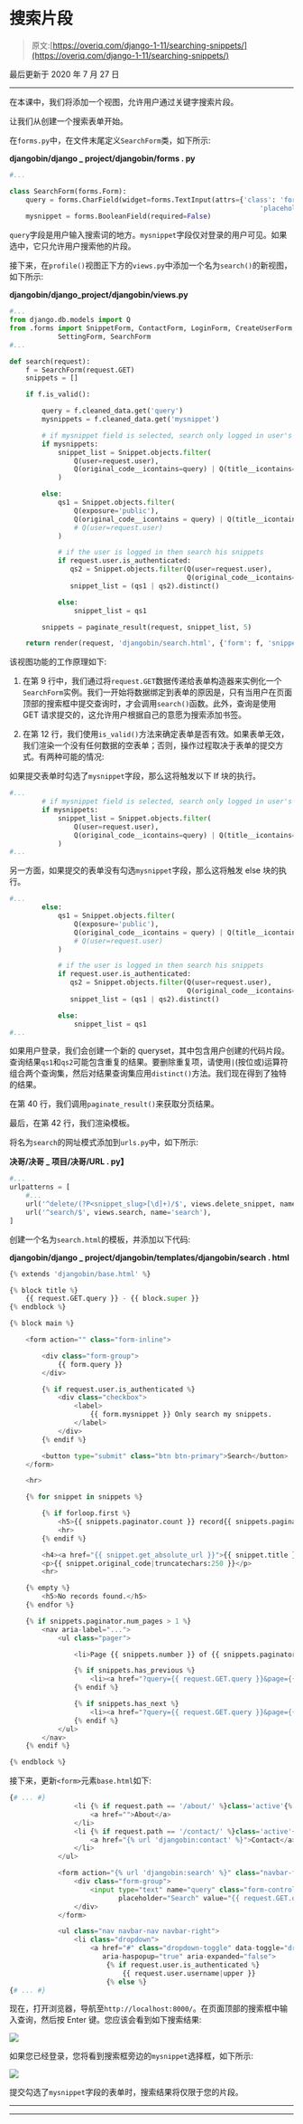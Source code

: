 # 搜索片段

> 原文:[https://overiq.com/django-1-11/searching-snippets/](https://overiq.com/django-1-11/searching-snippets/)

最后更新于 2020 年 7 月 27 日

* * *

在本课中，我们将添加一个视图，允许用户通过关键字搜索片段。

让我们从创建一个搜索表单开始。

在`forms.py`中，在文件末尾定义`SearchForm`类，如下所示:

**djangobin/django _ project/djangobin/forms . py**

```py
#...

class SearchForm(forms.Form):
    query = forms.CharField(widget=forms.TextInput(attrs={'class': 'form-control',
                                                              'placeholder': 'Search'}))
    mysnippet = forms.BooleanField(required=False)

```

`query`字段是用户输入搜索词的地方。`mysnippet`字段仅对登录的用户可见。如果选中，它只允许用户搜索他的片段。

接下来，在`profile()`视图正下方的`views.py`中添加一个名为`search()`的新视图，如下所示:

**djangobin/django_project/djangobin/views.py**

```py
#...
from django.db.models import Q
from .forms import SnippetForm, ContactForm, LoginForm, CreateUserForm, \
            SettingForm, SearchForm
#...

def search(request):
    f = SearchForm(request.GET)
    snippets = []

    if f.is_valid():

        query = f.cleaned_data.get('query')
        mysnippets = f.cleaned_data.get('mysnippet')

        # if mysnippet field is selected, search only logged in user's snippets
        if mysnippets:
            snippet_list = Snippet.objects.filter(
                Q(user=request.user),
                Q(original_code__icontains=query) | Q(title__icontains=query)
            )

        else:
            qs1 = Snippet.objects.filter(
                Q(exposure='public'),
                Q(original_code__icontains = query) | Q(title__icontains = query)
                # Q(user=request.user)
            )

            # if the user is logged in then search his snippets
            if request.user.is_authenticated:
               qs2 = Snippet.objects.filter(Q(user=request.user),
                                            Q(original_code__icontains=query) | Q(title__icontains=query))
               snippet_list = (qs1 | qs2).distinct()

            else:
                snippet_list = qs1

        snippets = paginate_result(request, snippet_list, 5)

    return render(request, 'djangobin/search.html', {'form': f, 'snippets': snippets })

```

该视图功能的工作原理如下:

1.  在第 9 行中，我们通过将`request.GET`数据传递给表单构造器来实例化一个`SearchForm`实例。我们一开始将数据绑定到表单的原因是，只有当用户在页面顶部的搜索框中提交查询时，才会调用`search()`函数。此外，查询是使用 GET 请求提交的，这允许用户根据自己的意愿为搜索添加书签。

2.  在第 12 行，我们使用`is_valid()`方法来确定表单是否有效。如果表单无效，我们渲染一个没有任何数据的空表单；否则，操作过程取决于表单的提交方式。有两种可能的情况:

如果提交表单时勾选了`mysnippet`字段，那么这将触发以下 If 块的执行。

```py
#...
        # if mysnippet field is selected, search only logged in user's snippets
        if mysnippets:
            snippet_list = Snippet.objects.filter(
                Q(user=request.user),
                Q(original_code__icontains=query) | Q(title__icontains=query)
            )
#...

```

另一方面，如果提交的表单没有勾选`mysnippet`字段，那么这将触发 else 块的执行。

```py
#...
        else:
            qs1 = Snippet.objects.filter(
                Q(exposure='public'),
                Q(original_code__icontains = query) | Q(title__icontains = query)
                # Q(user=request.user)
            )

            # if the user is logged in then search his snippets
            if request.user.is_authenticated:
               qs2 = Snippet.objects.filter(Q(user=request.user),
                                            Q(original_code__icontains=query) | Q(title__icontains=query))
               snippet_list = (qs1 | qs2).distinct()

            else:
                snippet_list = qs1
#...

```

如果用户登录，我们会创建一个新的 queryset，其中包含用户创建的代码片段。查询结果`qs1`和`qs2`可能包含重复的结果。要删除重复项，请使用`|`(按位或)运算符组合两个查询集，然后对结果查询集应用`distinct()`方法。我们现在得到了独特的结果。

在第 40 行，我们调用`paginate_result()`来获取分页结果。

最后，在第 42 行，我们渲染模板。

将名为`search`的网址模式添加到`urls.py`中，如下所示:

**决哥/决哥 _ 项目/决哥/URL . py】**

```py
#...
urlpatterns = [
    #...
    url('^delete/(?P<snippet_slug>[\d]+)/$', views.delete_snippet, name='delete_snippet'),
    url('^search/$', views.search, name='search'),
]

```

创建一个名为`search.html`的模板，并添加以下代码:

**djangobin/django _ project/djangobin/templates/djangobin/search . html**

```py
{% extends 'djangobin/base.html' %}

{% block title %}
    {{ request.GET.query }} - {{ block.super }}
{% endblock %}

{% block main %}

    <form action="" class="form-inline">

        <div class="form-group">
            {{ form.query }}
        </div>

        {% if request.user.is_authenticated %}
            <div class="checkbox">
                <label>
                    {{ form.mysnippet }} Only search my snippets.
                </label>
            </div>
        {% endif %}

        <button type="submit" class="btn btn-primary">Search</button>
    </form>

    <hr>

    {% for snippet in snippets %}

        {% if forloop.first %}
            <h5>{{ snippets.paginator.count }} record{{ snippets.paginator.count|pluralize }} found.</h5>
            <hr>
        {% endif %}

        <h4><a href="{{ snippet.get_absolute_url }}">{{ snippet.title }}</a></h4>
        <p>{{ snippet.original_code|truncatechars:250 }}</p>
        <hr>

    {% empty %}
        <h5>No records found.</h5>
    {% endfor %}

    {% if snippets.paginator.num_pages > 1 %}
        <nav aria-label="...">
            <ul class="pager">

                <li>Page {{ snippets.number }} of {{ snippets.paginator.num_pages }}</li>

                {% if snippets.has_previous %}
                    <li><a href="?query={{ request.GET.query }}&page={{ snippets.previous_page_number }}">Previous</a></li>
                {% endif %}

                {% if snippets.has_next %}
                    <li><a href="?query={{ request.GET.query }}&page={{ snippets.next_page_number }}">Next</a></li>
                {% endif %}
            </ul>
        </nav>
    {% endif %}

{% endblock %}

```

接下来，更新`<form>`元素`base.html`如下:

```py
{# ... #}
                <li {% if request.path == '/about/' %}class='active'{% endif %}>
                    <a href="">About</a>
                </li>
                <li {% if request.path == '/contact/' %}class='active'{% endif %}>
                    <a href="{% url 'djangobin:contact' %}">Contact</a>
                </li>
            </ul>

            <form action="{% url 'djangobin:search' %}" class="navbar-form navbar-left" method="get">
                <div class="form-group">
                    <input type="text" name="query" class="form-control"
                           placeholder="Search" value="{{ request.GET.query }}">
                </div>
            </form>

            <ul class="nav navbar-nav navbar-right">
                <li class="dropdown">
                    <a href="#" class="dropdown-toggle" data-toggle="dropdown" role="button"
                       aria-haspopup="true" aria-expanded="false">
                        {% if request.user.is_authenticated %}
                            {{ request.user.username|upper }}
                        {% else %}
{# ... #}

```

现在，打开浏览器，导航至`http://localhost:8000/`。在页面顶部的搜索框中输入查询，然后按 Enter 键。您应该会看到如下搜索结果:

![](img/775eb8065afbd135db05d0032c748827.png)

如果您已经登录，您将看到搜索框旁边的`mysnippet`选择框，如下所示:

![](img/2cc41cfcd3285ec9139c0a17688a6ded.png)

提交勾选了`mysnippet`字段的表单时，搜索结果将仅限于您的片段。

* * *

* * *